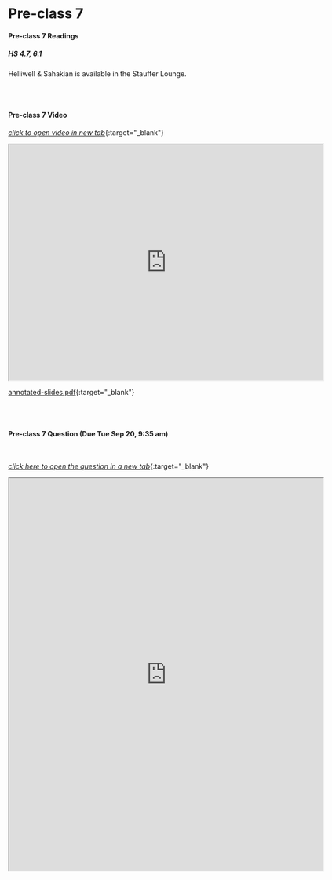 # Pre-class 7

#### Pre-class 7 Readings

##### HS 4.7, 6.1

Helliwell & Sahakian is available in the Stauffer Lounge.  

<br>
<br>

#### Pre-class 7 Video

[*click to open video in new tab*](https://drive.google.com/file/d/1psLUizYonAYt3xeZRNUrh566yi_VaqjO/view?usp=sharing){:target="_blank"}

<iframe src="https://drive.google.com/file/d/1psLUizYonAYt3xeZRNUrh566yi_VaqjO/preview" width="640" height="480" frameborder="20" marginheight="0" marginwidth="0">Loading…
</iframe>

[annotated-slides.pdf](https://drive.google.com/file/d/1XLkup0nDyRz-zw4rYiisTb9rBo8j0xJO/view?usp=sharing){:target="_blank"}

<br>
<br>

#### Pre-class 7 Question (Due Tue Sep 20, 9:35 am)

<br>

[*click here to open the question in a new tab*](https://forms.gle/YVnJg9Uvo98QotKF9){:target="_blank"}

<iframe src="https://docs.google.com/forms/d/e/1FAIpQLSeX1TKpOAdK5alxJezCD12HWT-0d20BzHrhJsYA4Xbk3dkftA/viewform?embedded=true" width="640" height="800" frameborder="20" marginheight="0" marginwidth="0">Loading…
</iframe>
